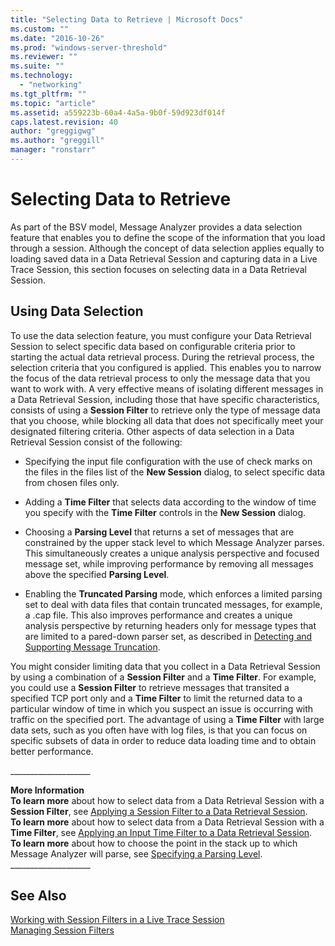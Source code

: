 ```yaml
---
title: "Selecting Data to Retrieve | Microsoft Docs"
ms.custom: ""
ms.date: "2016-10-26"
ms.prod: "windows-server-threshold"
ms.reviewer: ""
ms.suite: ""
ms.technology: 
  - "networking"
ms.tgt_pltfrm: ""
ms.topic: "article"
ms.assetid: a559223b-60a4-4a5a-9b0f-59d923df014f
caps.latest.revision: 40
author: "greggigwg"
ms.author: "greggill"
manager: "ronstarr"
---
```

# Selecting Data to Retrieve
As part of the BSV model, Message Analyzer provides a data selection feature that enables you to define the scope of the information that you load through a session. Although the concept of data selection applies equally to loading saved data in a Data Retrieval Session and capturing data in a Live Trace Session, this section focuses on selecting data in a Data Retrieval Session.  
  
## Using Data Selection  
 To use the data selection feature, you must configure your Data Retrieval Session to select specific data based on configurable criteria prior to starting the actual data retrieval process. During the retrieval process, the selection criteria that you configured is applied. This enables you to narrow the focus of the data retrieval process to only the message data that you want to work with. A very effective means of isolating different messages in a Data Retrieval Session, including those that have specific characteristics, consists of using a **Session Filter** to retrieve only the type of message data that you choose, while blocking all data that does not specifically meet your designated filtering criteria. Other aspects of data selection in a Data Retrieval Session consist of the following:  
  
-   Specifying the input file configuration with the use of check marks on the files in the files list of the **New Session** dialog, to select specific data from chosen files only.  
  
-   Adding a **Time Filter** that selects data according to the window of time you specify with the **Time Filter** controls in the **New Session** dialog.  
  
-   Choosing a **Parsing Level** that returns a set of messages that are constrained by the upper stack level to which Message Analyzer parses. This simultaneously creates a unique analysis perspective and focused message set, while improving performance by removing all messages above the specified **Parsing Level**.  
  
-   Enabling the **Truncated Parsing** mode, which enforces a limited parsing set to deal with data files that contain truncated messages, for example, a .cap file. This also improves performance and creates a unique analysis perspective by returning headers only for message types that are limited to a pared-down parser set, as described in [Detecting and Supporting Message Truncation](detecting-and-supporting-message-truncation.md).  
  
 You might consider limiting data that you collect in a Data Retrieval Session by using a combination of a **Session Filter** and a **Time Filter**. For example, you could use a **Session Filter** to retrieve messages that transited a specified TCP port only and a **Time Filter** to limit the returned data to a particular window of time in which you suspect an issue is occurring with traffic on the specified port. The advantage of using a **Time Filter** with large data sets, such as you often have with log files, is that you can focus on specific subsets of data in order to reduce data loading time and to obtain better performance.  
  
 ___________________\_  
  
 **More Information**   
 **To learn more** about how to select data from a Data Retrieval Session with a **Session Filter**, see [Applying a Session Filter to a Data Retrieval Session](applying-a-session-filter-to-a-data-retrieval-session.md).  
**To learn more** about how to select data from a Data Retrieval Session with a **Time Filter**, see [Applying an Input Time Filter to a Data Retrieval Session](applying-an-input-time-filter-to-a-data-retrieval-session.md).   
**To learn more** about how to choose the point in the stack up to which Message Analyzer will parse, see  [Specifying a Parsing Level](specifying-a-parsing-level.md).  
___________________\_  
  
## See Also  
 [Working with Session Filters in a Live Trace Session](working-with-session-filters-in-a-live-trace-session.md)   
 [Managing Session Filters](managing-session-filters.md)